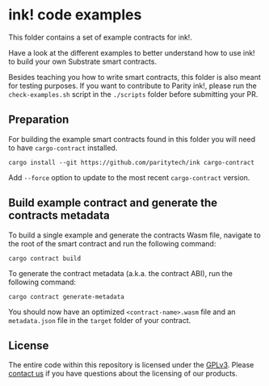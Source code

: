 # ink! code examples

This folder contains a set of example contracts for ink!.

Have a look at the different examples to better understand how to use ink! to build your own Substrate smart contracts.

Besides teaching you how to write smart contracts, this folder is also meant for testing purposes. If you want to contribute to Parity ink!, please run the `check-examples.sh` script in the `./scripts` folder before submitting your PR.

## Preparation

For building the example smart contracts found in this folder you will need to have `cargo-contract` installed.

```
cargo install --git https://github.com/paritytech/ink cargo-contract
```

Add `--force` option to update to the most recent `cargo-contract` version.

## Build example contract and generate the contracts metadata

To build a single example and generate the contracts Wasm file, navigate to the root of the smart contract and run the following command:

`cargo contract build`

To generate the contract metadata (a.k.a. the contract ABI), run the following command:

`cargo contract generate-metadata`

You should now have an optimized `<contract-name>.wasm` file and an `metadata.json` file in the `target` folder of your contract.

## License

The entire code within this repository is licensed under the [GPLv3](LICENSE). Please [contact us](https://www.parity.io/contact/) if you have questions about the licensing of our products.
